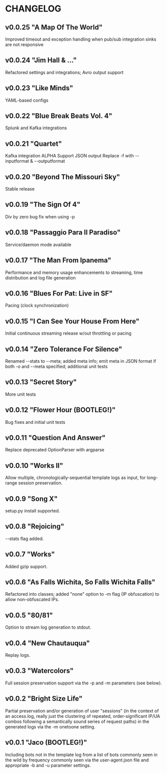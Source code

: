 # CHANGELOG

## v0.0.25 "A Map Of The World"
Improved timeout and exception handling when pub/sub integration sinks are not responsive

## v0.0.24 "Jim Hall & ..."
Refactored settings and integrations; Avro output support

## v0.0.23 "Like Minds"
YAML-based configs

## v0.0.22 "Blue Break Beats Vol. 4"
Splunk and Kafka integrations

## v0.0.21 "Quartet"
Kafka integration ALPHA
Support JSON output
Replace -f with --inputformat & --outputformat

## v0.0.20 "Beyond The Missouri Sky"
Stable release


## v0.0.19 "The Sign Of 4"
Div by zero bug fix when using -p


## v0.0.18 "Passaggio Para Il Paradiso"
Service/daemon mode available


## v0.0.17 "The Man From Ipanema"
Performance and memory usage enhancements to streaming, time distribution and log file generation


## v0.0.16 "Blues For Pat: Live in SF"
Pacing (clock synchronization) 


## v0.0.15 "I Can See Your House From Here"
Initial continuous streaming release w/out throttling or pacing


## v0.0.14 "Zero Tolerance For Silence"
Renamed --stats to --meta; added meta info; emit meta in JSON format if both -o and --meta specified; additional unit tests


## v0.0.13 "Secret Story"
More unit tests


## v0.0.12 "Flower Hour (BOOTLEG!)"
Bug fixes and initial unit tests


## v0.0.11 "Question And Answer"
Replace deprecated OptionParser with argparse


## v0.0.10 "Works II"
Allow multiple, chronologically-sequential template logs as input, for long-range session preservation.


## v0.0.9 "Song X"
setup.py install supported.


## v0.0.8 "Rejoicing"
--stats flag added.


## v0.0.7 "Works"
Added gzip support.


## v0.0.6 "As Falls Wichita, So Falls Wichita Falls"
Refactored into classes; added "none" option to -m flag (IP obfuscation) to allow non-obfuscated IPs.


## v0.0.5 "80/81"
Option to stream log generation to stdout.


## v0.0.4 "New Chautauqua"
Replay logs.


## v0.0.3 "Watercolors"
Full session preservation support via the -p and -m parameters (see below).


## v0.0.2 "Bright Size Life"
Partial preservation and/or generation of user "sessions" (in the context of an access.log, really just the clustering of repeated, order-significant IP/UA combos following a semantically sound series of request paths) in the generated logs via the -m onetoone setting.


## v0.0.1 "Jaco (BOOTLEG!)"
Including bots not in the template log from a list of bots commonly seen in the wild by frequency commonly seen via the user-agent.json file and appropriate -b and -u parameter settings.

